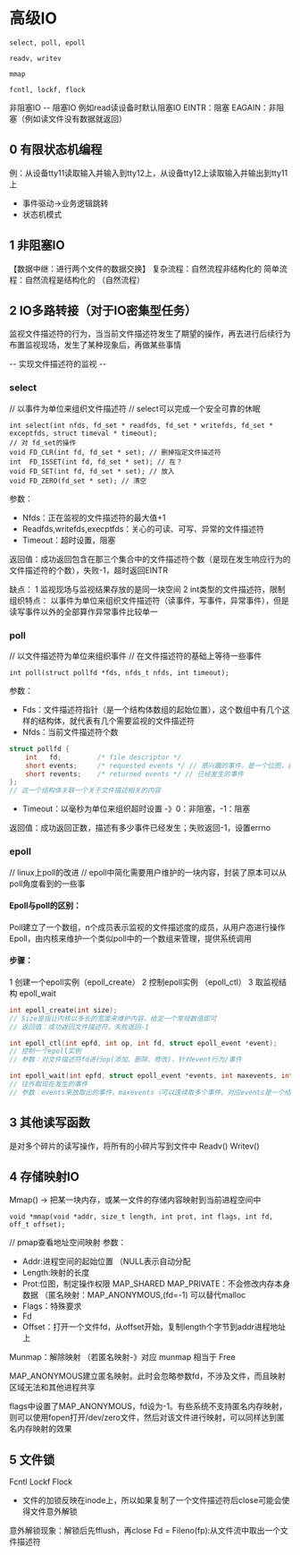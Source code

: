 # 高级IO

```
select, poll, epoll

readv, writev

mmap

fcntl, lockf, flock
```


非阻塞IO -- 阻塞IO
例如read读设备时默认阻塞IO
EINTR：阻塞
EAGAIN：非阻塞（例如读文件没有数据就返回）
## 0 有限状态机编程

例：从设备tty11读取输入并输入到tty12上，从设备tty12上读取输入并输出到tty11上
- 事件驱动->业务逻辑跳转
- 状态机模式

## 1 非阻塞IO
【数据中继：进行两个文件的数据交换】
复杂流程：自然流程非结构化的
简单流程：自然流程是结构化的
（自然流程）

## 2 IO多路转接（对于IO密集型任务）
监视文件描述符的行为，当当前文件描述符发生了期望的操作，再去进行后续行为
布置监视现场，发生了某种现象后，再做某些事情

-- 实现文件描述符的监视 --

### select
// 以事件为单位来组织文件描述符
// select可以完成一个安全可靠的休眠

```
int select(int nfds, fd_set * readfds, fd_set * writefds, fd_set * exceptfds, struct timeval * timeout);
// 对 fd_set的操作
void FD_CLR(int fd, fd_set * set); // 删掉指定文件描述符
int  FD_ISSET(int fd, fd_set * set); // 在？
void FD_SET(int fd, fd_set * set); // 放入
void FD_ZERO(fd_set * set); // 清空
```
参数：
- Nfds：正在监视的文件描述符的最大值+1
- Readfds,writefds,execptfds：关心的可读、可写、异常的文件描述符
- Timeout：超时设置，阻塞

返回值：成功返回包含在那三个集合中的文件描述符个数（是现在发生响应行为的文件描述符的个数），失败-1，超时返回EINTR

缺点：
1 监视现场与监视结果存放的是同一块空间
2 int类型的文件描述符，限制
组织特点：
以事件为单位来组织文件描述符（读事件，写事件，异常事件），但是读写事件以外的全部算作异常事件比较单一



### poll
// 以文件描述符为单位来组织事件
// 在文件描述符的基础上等待一些事件
```
int poll(struct pollfd *fds, nfds_t nfds, int timeout);
```
参数：
- Fds：文件描述符指针（是一个结构体数组的起始位置），这个数组中有几个这样的结构体，就代表有几个需要监视的文件描述符
- Nfds：当前文件描述符个数
```c
struct pollfd {
	int   fd;         /* file descriptor */
	short events;     /* requested events */ // 感兴趣的事件，是一个位图，自带的有7种
	short revents;    /* returned events */ // 已经发生的事件
};
// 这一个结构体关联一个关于文件描述相关的内容
```
- Timeout：以毫秒为单位来组织超时设置 -》0：非阻塞，-1：阻塞

返回值：成功返回正数，描述有多少事件已经发生；失败返回-1，设置errno



### epoll

// linux上poll的改进
// epoll中简化需要用户维护的一块内容，封装了原本可以从poll角度看到的一些事

#### Epoll与poll的区别：
Poll建立了一个数组，n个成员表示监视的文件描述度的成员，从用户态进行操作
Epoll，由内核来维护一个类似poll中的一个数组来管理，提供系统调用

#### 步骤：
1 创建一个epoll实例（epoll_create）
2 控制epoll实例 （epoll_ctl）
3 取监视结构 epoll_wait

```c
int epoll_create(int size);
// Size是指让内核以多长的宽度来维护内容，给定一个常规数值即可
// 返回值：成功返回文件描述符，失败返回-1

int epoll_ctl(int epfd, int op, int fd, struct epoll_event *event);
// 控制一个epoll实例
// 参数：对文件描述符fd进行op(添加、删除、修改)，针对event行为/事件  

int epoll_wait(int epfd, struct epoll_event *events, int maxevents, int timeout);
// 往外取现在发生的事件
// 参数：events来放取出的事件，maxevents（可以连续取多个事件，对应events是一个结构体数组）
```


## 3 其他读写函数
是对多个碎片的读写操作，将所有的小碎片写到文件中
Readv()
Writev()



## 4 存储映射IO
Mmap() -> 把某一块内存，或某一文件的存储内容映射到当前进程空间中
```
void *mmap(void *addr, size_t length, int prot, int flags, int fd, off_t offset);
```
// pmap查看地址空间映射
参数：

- Addr:进程空间的起始位置 （NULL表示自动分配
- Length:映射的长度
- Prot:位图，制定操作权限
MAP_SHARED
MAP_PRIVATE：不会修改内存本身数据
（匿名映射：MAP_ANONYMOUS,(fd=-1)
可以替代malloc
- Flags：特殊要求
- Fd
- Offset：打开一个文件fd，从offset开始，复制length个字节到addr进程地址上

Munmap：解除映射
（若匿名映射-》对应 munmap 相当于 Free

MAP_ANONYMOUS建立匿名映射。此时会忽略参数fd，不涉及文件，而且映射区域无法和其他进程共享

flags中设置了MAP_ANONYMOUS，fd设为-1。有些系统不支持匿名内存映射，则可以使用fopen打开/dev/zero文件，然后对该文件进行映射，可以同样达到匿名内存映射的效果

## 5 文件锁
Fcntl
Lockf
Flock

- 文件的加锁反映在inode上，所以如果复制了一个文件描述符后close可能会使得文件意外解锁

意外解锁现象：解锁后先fflush，再close
Fd = Fileno(fp):从文件流中取出一个文件描述符